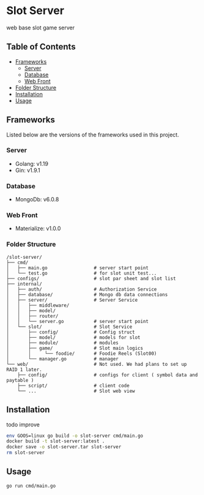 # Slot Server
web base slot game server


## Table of Contents

- [Frameworks](#frameworks)
    - [Server](#server)
    - [Database](#database)
    - [Web Front](#web-front)
- [Folder Structure](#folder-structure)
- [Installation](#installation)
- [Usage](#usage)

## Frameworks

Listed below are the versions of the frameworks used in this project.

### Server

- Golang: v1.19
- Gin: v1.9.1

### Database

- MongoDb: v6.0.8

### Web Front

- Materialize: v1.0.0


### Folder Structure
```text
/slot-server/
├── cmd/
│   ├── main.go                 # server start point
│   └── test.go                 # for slot unit test...
├── configs/                    # slot par sheet and slot list
├── internal/
│   ├── auth/                   # Authorization Service
│   ├── database/               # Mongo db data connections
│   ├── server/                 # Server Service
│   │   ├── middleware/          
│   │   ├── model/               
│   │   ├── router/              
│   │   └── server.go           # server start point
│   └── slot/                   # Slot Service
│       ├── config/             # Config struct
│       ├── model/              # models for slot
│       ├── module/             # modules
│       ├── game/               # Slot main logics
│       │     └── foodie/       # Foodie Reels (Slot00)
│       └── manager.go          # manager
└── web/                        # Not used. We had plans to set up RAID 1 later.
    ├── config/                 # configs for client ( symbol data and paytable )
    ├── script/                 # client code
    └── ...                     # Slot web view
```




## Installation

todo improve

```bash
env GOOS=linux go build -o slot-server cmd/main.go
docker build -t slot-server:latest .
docker save -o slot-server.tar slot-server
rm slot-server
```
## Usage

```bash
go run cmd/main.go
```



[//]: # (- at remote)
[//]: # (```bash)
[//]: # ( docker load -i slot-server.tar)
[//]: # (```)